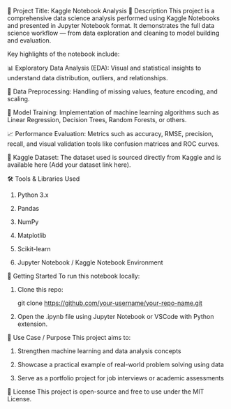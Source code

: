 📘 Project Title: Kaggle Notebook Analysis
📌 Description
This project is a comprehensive data science analysis performed using Kaggle Notebooks and presented in Jupyter Notebook format. It demonstrates the full data science workflow — from data exploration and cleaning to model building and evaluation.

Key highlights of the notebook include:

📊 Exploratory Data Analysis (EDA): Visual and statistical insights to understand data distribution, outliers, and relationships.

🧹 Data Preprocessing: Handling of missing values, feature encoding, and scaling.

🤖 Model Training: Implementation of machine learning algorithms such as Linear Regression, Decision Trees, Random Forests, or others.

📈 Performance Evaluation: Metrics such as accuracy, RMSE, precision, recall, and visual validation tools like confusion matrices and ROC curves.

📂 Kaggle Dataset: The dataset used is sourced directly from Kaggle and is available here (Add your dataset link here).

🛠️ Tools & Libraries Used
1. Python 3.x

2. Pandas

3. NumPy

4. Matplotlib

5. Scikit-learn

6. Jupyter Notebook / Kaggle Notebook Environment

🚀 Getting Started
To run this notebook locally:

1. Clone this repo:

   git clone https://github.com/your-username/your-repo-name.git

2. Open the .ipynb file using Jupyter Notebook or VSCode with Python extension.

📌 Use Case / Purpose
This project aims to:

1. Strengthen machine learning and data analysis concepts

2. Showcase a practical example of real-world problem solving using data

3. Serve as a portfolio project for job interviews or academic assessments

📄 License
This project is open-source and free to use under the MIT License.
